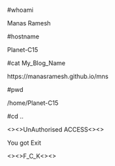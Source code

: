 <p>#whoami</p>
<p>Manas Ramesh</p>
<p>#hostname</p>
<p>Planet-C15</p>
<p>#cat My_Blog_Name</p> 
<p>https://manasramesh.github.io/mns</p>
<p>#pwd</p>
<p>/home/Planet-C15</p>
<p>#cd ..</p>
<p><><>UnAuthorised ACCESS<><></p>
<p>You got Exit</p>
<p><><>F_C_K<><></p>
